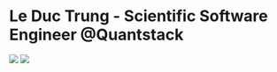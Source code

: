 # Le Duc Trung - Scientific Software Engineer @Quantstack

![](https://github-readme-stats.vercel.app/api?username=trungleduc&theme=radical&hide_border=true&include_all_commits=false&count_private=true)
![](https://github-readme-streak-stats.herokuapp.com/?user=trungleduc&theme=radical&hide_border=true)<br/>

